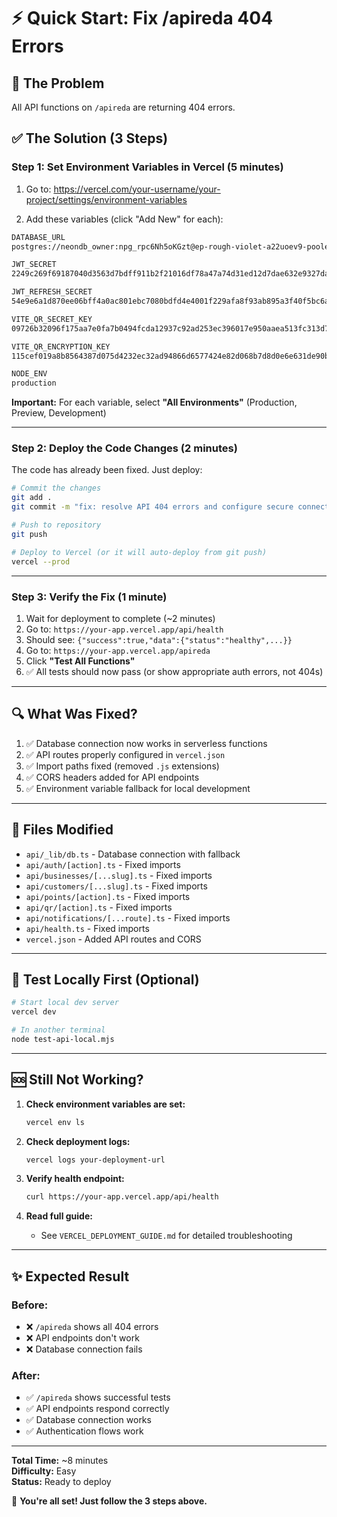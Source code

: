 # ⚡ Quick Start: Fix /apireda 404 Errors

## 🎯 The Problem
All API functions on `/apireda` are returning 404 errors.

## ✅ The Solution (3 Steps)

### Step 1: Set Environment Variables in Vercel (5 minutes)

1. Go to: https://vercel.com/your-username/your-project/settings/environment-variables

2. Add these variables (click "Add New" for each):

```bash
DATABASE_URL
postgres://neondb_owner:npg_rpc6Nh5oKGzt@ep-rough-violet-a22uoev9-pooler.eu-central-1.aws.neon.tech/neondb?sslmode=require

JWT_SECRET
2249c269f69187040d3563d7bdff911b2f21016df78a47a74d31ed12d7dae632e9327daade8cf0a1009933e805c424f6dd7238d76c911d683cbe27c2a9863052

JWT_REFRESH_SECRET
54e9e6a1d870ee06bff4a0ac801ebc7080bdfd4e4001f229afa8f93ab895a3f40f5bc6a2df4d7d3f0e535a1c6f41197d2063780d045fd9c08a1e087f34f75490

VITE_QR_SECRET_KEY
09726b32096f175aa7e0fa7b0494fcda12937c92ad253ec396017e950aaea513fc313d77cd586139ec88ab263e1df9b21edd9444f8d8d385c8c2b8ead31aefcb

VITE_QR_ENCRYPTION_KEY
115cef019a8b8564387d075d4232ec32ad94866d6577424e82d068b7d8d0e6e631de90b39e7bfa8592c83076c39ada47e9dbea230a5bcda296488c6d71f9f4e6

NODE_ENV
production
```

**Important:** For each variable, select **"All Environments"** (Production, Preview, Development)

---

### Step 2: Deploy the Code Changes (2 minutes)

The code has already been fixed. Just deploy:

```bash
# Commit the changes
git add .
git commit -m "fix: resolve API 404 errors and configure secure connection"

# Push to repository
git push

# Deploy to Vercel (or it will auto-deploy from git push)
vercel --prod
```

---

### Step 3: Verify the Fix (1 minute)

1. Wait for deployment to complete (~2 minutes)
2. Go to: `https://your-app.vercel.app/api/health`
3. Should see: `{"success":true,"data":{"status":"healthy",...}}`
4. Go to: `https://your-app.vercel.app/apireda`
5. Click **"Test All Functions"**
6. ✅ All tests should now pass (or show appropriate auth errors, not 404s)

---

## 🔍 What Was Fixed?

1. ✅ Database connection now works in serverless functions
2. ✅ API routes properly configured in `vercel.json`
3. ✅ Import paths fixed (removed `.js` extensions)
4. ✅ CORS headers added for API endpoints
5. ✅ Environment variable fallback for local development

---

## 📝 Files Modified

- `api/_lib/db.ts` - Database connection with fallback
- `api/auth/[action].ts` - Fixed imports
- `api/businesses/[...slug].ts` - Fixed imports
- `api/customers/[...slug].ts` - Fixed imports
- `api/points/[action].ts` - Fixed imports
- `api/qr/[action].ts` - Fixed imports
- `api/notifications/[...route].ts` - Fixed imports
- `api/health.ts` - Fixed imports
- `vercel.json` - Added API routes and CORS

---

## 🧪 Test Locally First (Optional)

```bash
# Start local dev server
vercel dev

# In another terminal
node test-api-local.mjs
```

---

## 🆘 Still Not Working?

1. **Check environment variables are set:**
   ```bash
   vercel env ls
   ```

2. **Check deployment logs:**
   ```bash
   vercel logs your-deployment-url
   ```

3. **Verify health endpoint:**
   ```bash
   curl https://your-app.vercel.app/api/health
   ```

4. **Read full guide:**
   - See `VERCEL_DEPLOYMENT_GUIDE.md` for detailed troubleshooting

---

## ✨ Expected Result

### Before:
- ❌ `/apireda` shows all 404 errors
- ❌ API endpoints don't work
- ❌ Database connection fails

### After:
- ✅ `/apireda` shows successful tests
- ✅ API endpoints respond correctly
- ✅ Database connection works
- ✅ Authentication flows work

---

**Total Time:** ~8 minutes  
**Difficulty:** Easy  
**Status:** Ready to deploy

🚀 **You're all set! Just follow the 3 steps above.**

